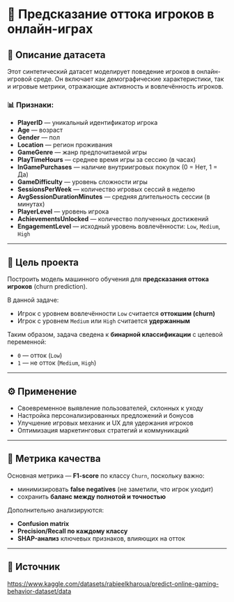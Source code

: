# 🚨 Предсказание оттока игроков в онлайн-играх

## 📘 Описание датасета

Этот синтетический датасет моделирует поведение игроков в онлайн-игровой среде. Он включает как демографические характеристики, так и игровые метрики, отражающие активность и вовлечённость игроков.

### 📊 Признаки:

- **PlayerID** — уникальный идентификатор игрока  
- **Age** — возраст  
- **Gender** — пол  
- **Location** — регион проживания  
- **GameGenre** — жанр предпочитаемой игры  
- **PlayTimeHours** — среднее время игры за сессию (в часах)  
- **InGamePurchases** — наличие внутриигровых покупок (0 = Нет, 1 = Да)  
- **GameDifficulty** — уровень сложности игры  
- **SessionsPerWeek** — количество игровых сессий в неделю  
- **AvgSessionDurationMinutes** — средняя длительность сессии (в минутах)  
- **PlayerLevel** — уровень игрока  
- **AchievementsUnlocked** — количество полученных достижений  
- **EngagementLevel** — исходный уровень вовлечённости: `Low`, `Medium`, `High`

---

## 🎯 Цель проекта

Построить модель машинного обучения для **предсказания оттока игроков** (churn prediction).  

В данной задаче:
- Игрок с уровнем вовлечённости `Low` считается **оттокшим (churn)**
- Игрок с уровнем `Medium` или `High` считается **удержанным**

Таким образом, задача сведена к **бинарной классификации** с целевой переменной:
- `0` — отток (`Low`)
- `1` — не отток (`Medium`, `High`)

---

## ⚙️ Применение

- Своевременное выявление пользователей, склонных к уходу
- Настройка персонализированных предложений и бонусов
- Улучшение игровых механик и UX для удержания игроков
- Оптимизация маркетинговых стратегий и коммуникаций

---

## 📐 Метрика качества

Основная метрика — **F1-score** по классу `Churn`, поскольку важно:
- минимизировать **false negatives** (не заметили, что игрок уходит)
- сохранить **баланс между полнотой и точностью**

Дополнительно анализируются:
- **Confusion matrix**
- **Precision/Recall по каждому классу**
- **SHAP-анализ** ключевых признаков, влияющих на отток

---

## 📄 Источник

https://www.kaggle.com/datasets/rabieelkharoua/predict-online-gaming-behavior-dataset/data
 
